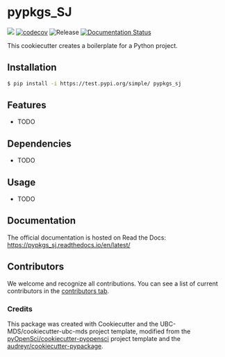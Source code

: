 # pypkgs_SJ 

![](https://github.com/hellosakshi/pypkgs_sj/workflows/build/badge.svg) [![codecov](https://codecov.io/gh/hellosakshi/pypkgs_sj/branch/main/graph/badge.svg)](https://codecov.io/gh/hellosakshi/pypkgs_sj) ![Release](https://github.com/hellosakshi/pypkgs_sj/workflows/Release/badge.svg) [![Documentation Status](https://readthedocs.org/projects/pypkgs_sj/badge/?version=latest)](https://pypkgs_sj.readthedocs.io/en/latest/?badge=latest)

This cookiecutter creates a boilerplate for a Python project.

## Installation

```bash
$ pip install -i https://test.pypi.org/simple/ pypkgs_sj
```

## Features

- TODO

## Dependencies

- TODO

## Usage

- TODO

## Documentation

The official documentation is hosted on Read the Docs: https://pypkgs_sj.readthedocs.io/en/latest/

## Contributors

We welcome and recognize all contributions. You can see a list of current contributors in the [contributors tab](https://github.com/hellosakshi/pypkgs_sj/graphs/contributors).

### Credits

This package was created with Cookiecutter and the UBC-MDS/cookiecutter-ubc-mds project template, modified from the [pyOpenSci/cookiecutter-pyopensci](https://github.com/pyOpenSci/cookiecutter-pyopensci) project template and the [audreyr/cookiecutter-pypackage](https://github.com/audreyr/cookiecutter-pypackage).
